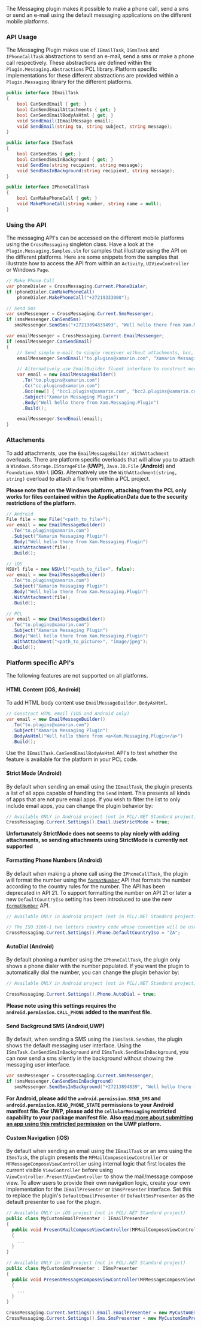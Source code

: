 
The Messaging plugin makes it possible to make a phone call, send a sms or send an e-mail using the default messaging applications on the different mobile platforms.

### API Usage

The Messaging Plugin makes use of `IEmailTask`, `ISmsTask` and `IPhoneCallTask` abstractions to send an e-mail, send a sms or make a phone call respectively.  These abstractions are defined within the `Plugin.Messaging.Abstractions` PCL library.  Platform specific implementations for these different abstractions are provided within a `Plugin.Messaging` library for the different platforms.

```csharp
public interface IEmailTask
{
    bool CanSendEmail { get; }
    bool CanSendEmailAttachments { get; }
    bool CanSendEmailBodyAsHtml { get; }
    void SendEmail(IEmailMessage email);
    void SendEmail(string to, string subject, string message);
}
```

```csharp
public interface ISmsTask
{
    bool CanSendSms { get; }
    bool CanSendSmsInBackground { get; }
    void SendSms(string recipient, string message);
    void SendSmsInBackground(string recipient, string message);
}
```

```csharp
public interface IPhoneCallTask
{
    bool CanMakePhoneCall { get; }
    void MakePhoneCall(string number, string name = null);
}
```

### Using the API 
The messaging API's can be accessed on the different mobile platforms using the `CrossMessaging` singleton class.  Have a look at the `Plugin.Messaging.Samples.sln` for samples that illustrate using the API on the different platforms. Here are some snippets from the samples that illustrate how to access the API from within an `Activity`, `UIViewController` or Windows `Page`.  

```csharp
// Make Phone Call
var phoneDialer = CrossMessaging.Current.PhoneDialer;
if (phoneDialer.CanMakePhoneCall) 
	phoneDialer.MakePhoneCall("+27219333000");

// Send Sms
var smsMessenger = CrossMessaging.Current.SmsMessenger;
if (smsMessenger.CanSendSms)
   smsMessenger.SendSms("+27213894839493", "Well hello there from Xam.Messaging.Plugin");

var emailMessenger = CrossMessaging.Current.EmailMessenger;
if (emailMessenger.CanSendEmail)
{
    // Send simple e-mail to single receiver without attachments, bcc, cc etc.
    emailMessenger.SendEmail("to.plugins@xamarin.com", "Xamarin Messaging Plugin", "Well hello there from Xam.Messaging.Plugin");

    // Alternatively use EmailBuilder fluent interface to construct more complex e-mail with multiple recipients, bcc, attachments etc. 
    var email = new EmailMessageBuilder()
      .To("to.plugins@xamarin.com")
      .Cc("cc.plugins@xamarin.com")
      .Bcc(new[] { "bcc1.plugins@xamarin.com", "bcc2.plugins@xamarin.com" })
      .Subject("Xamarin Messaging Plugin")
      .Body("Well hello there from Xam.Messaging.Plugin")
      .Build();

    emailMessenger.SendEmail(email);
}           
```

### Attachments ###

To add attachments, use the ```EmailMessageBuilder.WithAttachment``` overloads.  There are platform specific overloads that will allow you to attach a `Windows.Storage.IStorageFile` (**UWP**), `Java.IO.File` (**Android**) and `Foundation.NSUrl` (**iOS**).  Alternatively use the `WithAttachment(string, string)` overload to attach a file from within a PCL project. 

**Please note that on the Windows platform, attaching from the PCL only works for files contained within the ApplicationData due to the security restrictions of the platform**.  

```csharp
// Android
File file = new File("<path_to_file>");
var email = new EmailMessageBuilder()
  .To("to.plugins@xamarin.com")
  .Subject("Xamarin Messaging Plugin")
  .Body("Well hello there from Xam.Messaging.Plugin")
  .WithAttachment(file);
  .Build();

// iOS
NSUrl file = new NSUrl("<path_to_file>", false);
var email = new EmailMessageBuilder()
  .To("to.plugins@xamarin.com")
  .Subject("Xamarin Messaging Plugin")
  .Body("Well hello there from Xam.Messaging.Plugin")
  .WithAttachment(file);
  .Build();

// PCL
var email = new EmailMessageBuilder()
  .To("to.plugins@xamarin.com")
  .Subject("Xamarin Messaging Plugin")
  .Body("Well hello there from Xam.Messaging.Plugin")
  .WithAttachment("<path_to_picture>", "image/jpeg");
  .Build();
```

### Platform specific API's

The following features are not supported on all platforms. 

#### HTML Content (iOS, Android)

To add HTML body content use ```EmailMessageBuilder.BodyAsHtml```.  

```csharp
// Construct HTML email (iOS and Android only)
var email = new EmailMessageBuilder()
  .To("to.plugins@xamarin.com")
  .Subject("Xamarin Messaging Plugin")
  .BodyAsHtml("Well hello there from <a>Xam.Messaging.Plugin</a>")
  .Build();
```
Use the ```IEmailTask.CanSendEmailBodyAsHtml``` API's to test whether the feature is available for the platform in your PCL code.  

#### Strict Mode (Android)

By default when sending an email using the `IEmailTask`, the plugin presents a list of all apps capable of handling the `Send` intent. This presents all kinds of apps that are not pure email apps.  If you wish to filter the list to only include email apps, you can change the plugin behavior by:

```csharp
// Available ONLY in Android project (not in PCL/.NET Standard project)
CrossMessaging.Current.Settings().Email.UseStrictMode = true;
```
**Unfortunately StrictMode does not seems to play nicely with adding attachments, so sending attachments using StrictMode is currently not supported**

#### Formatting Phone Numbers (Android)

By default when making a phone call using the `IPhoneCallTask`, the plugin will format the number using the [`formatNumber`](https://developer.android.com/reference/android/telephony/PhoneNumberUtils.html#formatNumber(java.lang.String)) API that formats the number according to the country rules for the number. The API has been deprecated in API 21. To support formatting the number on API 21 or later a new `DefaultCountryIso` setting has been introduced to use the new [`formatNumber`](https://developer.android.com/reference/android/telephony/PhoneNumberUtils.html#formatNumber(java.lang.String,java.lang.String)) API.

```csharp
// Available ONLY in Android project (not in PCL/.NET Standard project)

// The ISO 3166-1 two letters country code whose convention will be used if the given number doesn't  have the country code.
CrossMessaging.Current.Settings().Phone.DefaultCountryIso = "ZA";
```

#### AutoDial (Android)

By default phoning a number using the `IPhoneCallTask`, the plugin only shows a phone dialer with the number populated. If you want the plugin to automatically dial the number, you can change the plugin behavior by:

```csharp
// Available ONLY in Android project (not in PCL/.NET Standard project)

CrossMessaging.Current.Settings().Phone.AutoDial = true;
```

**Please note using this settings requires the `android.permission.CALL_PHONE` added to the manifest file.**

#### Send Background SMS (Android,UWP) ####

By default, when sending a SMS using the `ISmsTask.SendSms`, the plugin shows the default messaging user interface. Using the `ISmsTask.CanSendSmsInBackground` and `ISmsTask.SendSmsInBackground`, you can now send a sms silently in the background without showing the messaging user interface.

```csharp
var smsMessenger = CrossMessaging.Current.SmsMessenger;
if (smsMessenger.CanSendSmsInBackground)
   smsMessenger.SendSmsInBackground("+27213894839", "Well hello there from Xam.Messaging.Plugin");
```

**For Android, please add the `android.permission.SEND_SMS` and `android.permission.READ_PHONE_STATE` permissions to your Android manifest file.  For UWP, please add the `cellularMessaging` restricted capability to your package manifest file.  Also [read more about submitting an app using this restricted permission](https://docs.microsoft.com/en-us/windows/uwp/packaging/app-capability-declarations#special-and-restricted-capabilities) on the UWP platform.**

#### Custom Navigation (iOS)

By default when sending an email using the `IEmailTask` or an sms using the `ISmsTask`, the plugin presents the `MFMailComposeViewController` or `MFMessageComposeViewController` using internal logic that first locates the current visible `ViewController` before using `ViewController.PresentViewController` to show the mail/message compose view.  To allow users to provide their own navigation logic, create your own implementation for the `IEmailPresenter` or `ISmsPresenter` interface.  Set this to replace the plugin's `DefaultEmailPresenter` or `DefaultSmsPresenter` as the default presenter to use for the plugin.

```csharp
// Available ONLY in iOS project (not in PCL/.NET Standard project)
public class MyCustomEmailPresenter : IEmailPresenter
{
  public void PresentMailComposeViewController(MFMailComposeViewController mailController)
  {
    ...
  }
}

// Available ONLY in iOS project (not in PCL/.NET Standard project)
public class MyCustomSmsPresenter : ISmsPresenter
{
  public void PresentMessageComposeViewController(MFMessageComposeViewController smsController)
  {
    ...
  }
}

CrossMessaging.Current.Settings().Email.EmailPresenter = new MyCustomEmailPresenter();
CrossMessaging.Current.Settings().Sms.SmsPresenter = new MyCustomSmsPresenter();
```